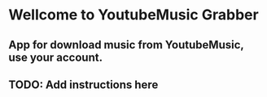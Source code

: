 # Wellcome to YoutubeMusic Grabber
## App for download music from YoutubeMusic, use your account.
## TODO: Add instructions here